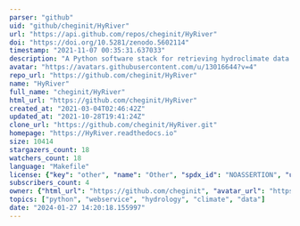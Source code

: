 ```yaml
---
parser: "github"
uid: "github/cheginit/HyRiver"
url: "https://api.github.com/repos/cheginit/HyRiver"
doi: "https://doi.org/10.5281/zenodo.5602114"
timestamp: "2021-11-07 00:35:31.637033"
description: "A Python software stack for retrieving hydroclimate data from web services."
avatar: "https://avatars.githubusercontent.com/u/13016644?v=4"
repo_url: "https://github.com/cheginit/HyRiver"
name: "HyRiver"
full_name: "cheginit/HyRiver"
html_url: "https://github.com/cheginit/HyRiver"
created_at: "2021-03-04T02:46:42Z"
updated_at: "2021-10-28T19:41:24Z"
clone_url: "https://github.com/cheginit/HyRiver.git"
homepage: "https://HyRiver.readthedocs.io"
size: 10414
stargazers_count: 18
watchers_count: 18
language: "Makefile"
license: {"key": "other", "name": "Other", "spdx_id": "NOASSERTION", "url": null, "node_id": "MDc6TGljZW5zZTA="}
subscribers_count: 4
owner: {"html_url": "https://github.com/cheginit", "avatar_url": "https://avatars.githubusercontent.com/u/13016644?v=4", "login": "cheginit", "type": "User"}
topics: ["python", "webservice", "hydrology", "climate", "data"]
date: "2024-01-27 14:20:18.155997"
---
```


